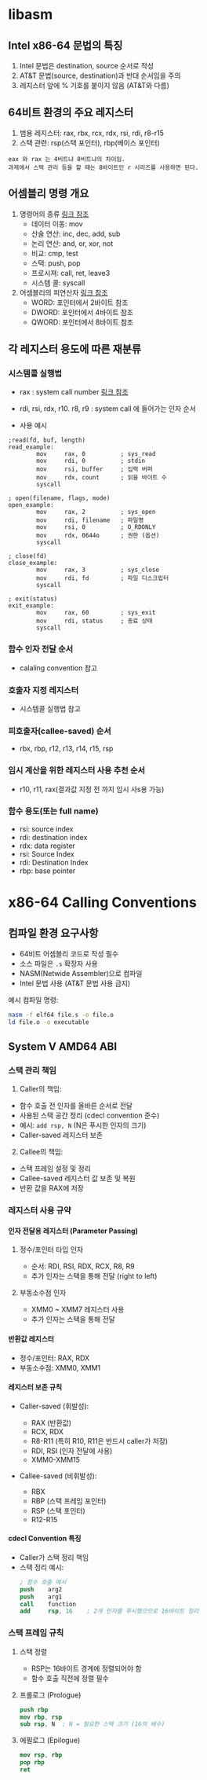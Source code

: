 # libasm

## Intel x86-64 문법의 특징

1. Intel 문법은 destination, source 순서로 작성
2. AT&T 문법(source, destination)과 반대 순서임을 주의
3. 레지스터 앞에 % 기호를 붙이지 않음 (AT&T와 다름)

## 64비트 환경의 주요 레지스터

1. 범용 레지스터: rax, rbx, rcx, rdx, rsi, rdi, r8-r15
2. 스택 관련: rsp(스택 포인터), rbp(베이스 포인터)

```
eax 와 rax 는 4비트냐 8비트냐의 차이임.
과제에서 스택 관리 등을 할 때는 8바이트인 r 시리즈를 사용하면 된다.
```

## 어셈블리 명령 개요
1. 명령어의 종류 [링크 참조](https://eteo.tistory.com/296)
    - 데이터 이동: mov
    - 산술 연산: inc, dec, add, sub
    - 논리 연산: and, or, xor, not
    - 비교: cmp, test
    - 스택: push, pop
    - 프로시져: call, ret, leave3
    - 시스템 콜:  syscall
2. 어셈블리의 피연산자 [링크 참조](https://eteo.tistory.com/296)
    - WORD: 포인터에서 2바이트 참조
    - DWORD: 포인터에서 4바이트 참조
    - QWORD: 포인터에서 8바이트 참조


## 각 레지스터 용도에 따른 재분류

### 시스템콜 실행법
- rax : system call number [링크 참조](https://blog.rchapman.org/posts/Linux_System_Call_Table_for_x86_64/) 

- rdi, rsi, rdx, r10. r8, r9 : system call 에 들어가는 인자 순서
- 사용 예시
```
;read(fd, buf, length)
read_example:
        mov     rax, 0          ; sys_read
        mov     rdi, 0          ; stdin
        mov     rsi, buffer     ; 입력 버퍼
        mov     rdx, count      ; 읽을 바이트 수
        syscall

; open(filename, flags, mode)
open_example:
        mov     rax, 2          ; sys_open
        mov     rdi, filename   ; 파일명
        mov     rsi, 0          ; O_RDONLY
        mov     rdx, 0644o      ; 권한 (옵션)
        syscall

; close(fd)
close_example:
        mov     rax, 3          ; sys_close
        mov     rdi, fd         ; 파일 디스크립터
        syscall

; exit(status)
exit_example:
        mov     rax, 60         ; sys_exit
        mov     rdi, status     ; 종료 상태
        syscall
```

### 함수 인자 전달 순서

- calaling convention 참고

### 호출자 지정 레지스터
- 시스템콜 실행법 참고

### 피호출자(callee-saved) 순서
- rbx, rbp, r12, r13, r14,  r15,  rsp

### 임시 계산을 위한 레지스터 사용 추천 순서
- r10, r11, rax(결과값 지정 전 까지 임시 사s용 가능)

### 함수 용도(또는 full name)
- rsi: source index
- rdi: destination index
- rdx: data register
- rsi: Source Index
- rdi: Destination Index
- rbp: base pointer

# x86-64 Calling Conventions

## 컴파일 환경 요구사항
- 64비트 어셈블리 코드로 작성 필수
- 소스 파일은 `.s` 확장자 사용
- NASM(Netwide Assembler)으로 컴파일
- Intel 문법 사용 (AT&T 문법 사용 금지)

예시 컴파일 명령:
```bash
nasm -f elf64 file.s -o file.o
ld file.o -o executable
```

## System V AMD64 ABI

### 스택 관리 책임
1. Caller의 책임:
  - 함수 호출 전 인자를 올바른 순서로 전달
  - 사용된 스택 공간 정리 (cdecl convention 준수)
  - 예시: `add rsp, N` (N은 푸시한 인자의 크기)
  - Caller-saved 레지스터 보존

2. Callee의 책임:
  - 스택 프레임 설정 및 정리
  - Callee-saved 레지스터 값 보존 및 복원
  - 반환 값을 RAX에 저장

### 레지스터 사용 규약

#### 인자 전달용 레지스터 (Parameter Passing)

1. 정수/포인터 타입 인자

    - 순서: RDI, RSI, RDX, RCX, R8, R9
    - 추가 인자는 스택을 통해 전달 (right to left)


2. 부동소수점 인자

    - XMM0 ~ XMM7 레지스터 사용
    - 추가 인자는 스택을 통해 전달

#### 반환값 레지스터

- 정수/포인터: RAX, RDX
- 부동소수점: XMM0, XMM1

#### 레지스터 보존 규칙
- Caller-saved (휘발성): 
  - RAX (반환값)
  - RCX, RDX
  - R8-R11 (특히 R10, R11은 반드시 caller가 저장)
  - RDI, RSI (인자 전달에 사용)
  - XMM0-XMM15

- Callee-saved (비휘발성):
  - RBX
  - RBP (스택 프레임 포인터)
  - RSP (스택 포인터)
  - R12-R15

#### cdecl Convention 특징
- Caller가 스택 정리 책임
- 스택 정리 예시:
  ```nasm
  ; 함수 호출 예시
  push    arg2
  push    arg1
  call    function
  add     rsp, 16    ; 2개 인자를 푸시했으므로 16바이트 정리
  ```

### 스택 프레임 규칙
1. 스택 정렬
   - RSP는 16바이트 경계에 정렬되어야 함
   - 함수 호출 직전에 정렬 필수

2. 프롤로그 (Prologue)
   ```nasm
   push rbp
   mov rbp, rsp
   sub rsp, N  ; N = 필요한 스택 크기 (16의 배수)
   ```

3. 에필로그 (Epilogue)
   ```nasm
   mov rsp, rbp
   pop rbp
   ret
   ```